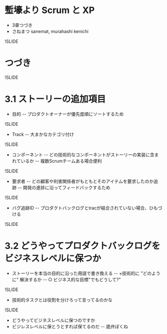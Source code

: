 # 塹壕より Scrum と XP
- 3章つづき
- さねまつ sanemat, murahashi kenichi

!SLIDE
# つづき

!SLIDE
# 3.1 ストーリーの追加項目
- 目的
-- プロダクトオーナーが優先度順にソートするため

!SLIDE
- Track
-- 大まかなカテゴリ付け

!SLIDE
- コンポーネント
-- どの技術的なコンポーネントがストーリーの実装に含まれているか
-- 複数Scrumチームある場合便利

!SLIDE
- 要求者
-- どの顧客や利害関係者がもともとそのアイテムを要求したのか追跡
-- 開発の進捗に沿ってフィードバックするため

!SLIDE
- バグ追跡ID
-- プロダクトバックログとtracが結合されていない場合、ひもづける

!SLIDE
# 3.2 どうやってプロダクトバックログをビジネスレベルに保つか
- ストーリーを本当の目的に沿った用語で書き換える
-- ×技術的に "どのように" 解決するか
-- ○ ビジネス的な目標"でもどうして?"

!SLIDE
- 技術的タスクとは役割を分けろって言ってるのかな

!SLIDE
- どうやってビジネスレベルに保つのですか
- ビジレスレベルに保とうとすれば保てるのだ
-- 詭弁ぽくね
